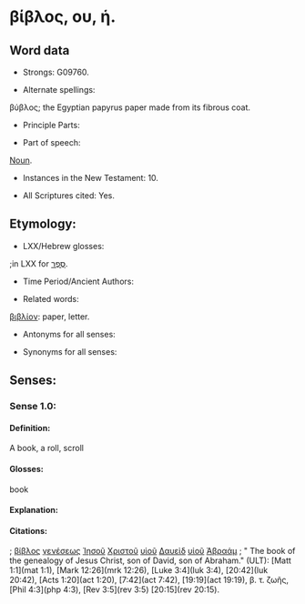 # βίβλος, ου, ἡ.

<!-- Status: S2=NeedsFinalCheck -->
<!-- Lexica used for edits: LN MM -->

## Word data

* Strongs: G09760.


* Alternate spellings:

βύβλος; the Egyptian papyrus paper made from its fibrous coat.

* Principle Parts: 

* Part of speech: 

[Noun](http://ugg.readthedocs.io/en/latest/noun.html). 

* Instances in the New Testament: 10.

* All Scriptures cited: Yes.

## Etymology: 

* LXX/Hebrew glosses: 

;in LXX for [סֶפֶר](//en-uhal/H5612).

* Time Period/Ancient Authors: 

* Related words: 

[βιβλίον](../G09750/01.md): paper, letter.

* Antonyms for all senses:

* Synonyms for all senses: 

## Senses:

### Sense  1.0: 

#### Definition: 

A book, a roll, scroll

#### Glosses: 

book

#### Explanation: 

#### Citations: 

; [βίβλος](../G09760/01.md) [γενέσεως](../G10780/01.md) [Ἰησοῦ](../G24240/01.md) [Χριστοῦ](../G55470/01.md) [υἱοῦ](../G52070/01.md) [Δαυεὶδ](../G11380/01.md) [υἱοῦ](../G52070/01.md) [Ἀβραάμ](../G00110/01.md)
; " The book of the genealogy of Jesus Christ, son of David, son of Abraham." (ULT): 
[Matt 1:1](mat 1:1), [Mark 12:26](mrk 12:26), [Luke 3:4](luk 3:4), [20:42](luk 20:42), [Acts 1:20](act 1:20), [7:42](act 7:42), [19:19](act 19:19), β. τ. ζωῆς, [Phil 4:3](php 4:3), [Rev 3:5](rev 3:5) [20:15](rev 20:15).
